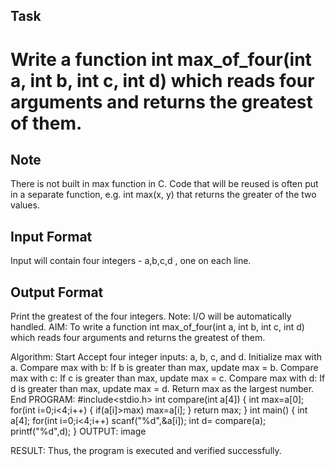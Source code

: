 ## Task

# Write a function int max_of_four(int a, int b, int c, int d) which reads four arguments and returns the greatest of them.

## Note

There is not built in max function in C. Code that will be reused is often put in a separate function, e.g. int max(x, y) that returns the greater of the two values.

## Input Format

Input will contain four integers - a,b,c,d , one on each line.

## Output Format

Print the greatest of the four integers.
Note: I/O will be automatically handled.
AIM:
To write a function int max_of_four(int a, int b, int c, int d) which reads four arguments and returns the greatest of them.

Algorithm:
Start
Accept four integer inputs: a, b, c, and d.
Initialize max with a.
Compare max with b:
If b is greater than max, update max = b.
Compare max with c:
If c is greater than max, update max = c.
Compare max with d:
If d is greater than max, update max = d.
Return max as the largest number.
End
PROGRAM:
#include<stdio.h>
int compare(int a[4])
{
    int max=a[0];
    for(int i=0;i<4;i++)
    {
        if(a[i]>max)
        max=a[i];
    }
    return max;
}
int main()
{
    int a[4];
    for(int i=0;i<4;i++)
    scanf("%d",&a[i]);
    int d= compare(a);
    printf("%d",d);
}
OUTPUT:
image

RESULT:
Thus, the program is executed and verified successfully.
